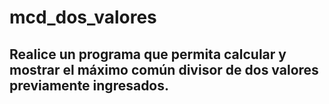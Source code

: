 # mcd_dos_valores

## Realice un programa que permita calcular y mostrar el máximo común divisor de dos valores previamente ingresados.
